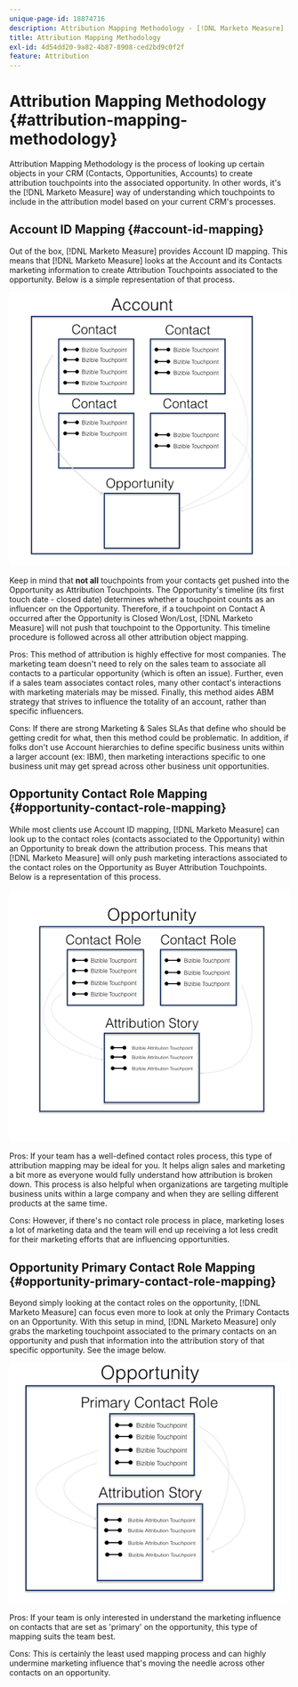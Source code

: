 ```yaml
---
unique-page-id: 18874716
description: Attribution Mapping Methodology - [!DNL Marketo Measure]
title: Attribution Mapping Methodology
exl-id: 4d54dd20-9a82-4b87-8908-ced2bd9c0f2f
feature: Attribution
---
```

# Attribution Mapping Methodology {#attribution-mapping-methodology}

Attribution Mapping Methodology is the process of looking up certain objects in your CRM (Contacts, Opportunities, Accounts) to create attribution touchpoints into the associated opportunity. In other words, it's the [!DNL Marketo Measure] way of understanding which touchpoints to include in the attribution model based on your current CRM's processes.

## Account ID Mapping {#account-id-mapping}

Out of the box, [!DNL Marketo Measure] provides Account ID mapping. This means that [!DNL Marketo Measure] looks at the Account and its Contacts marketing information to create Attribution Touchpoints associated to the opportunity. Below is a simple representation of that process.

![](assets/1-1.png)

Keep in mind that **not all** touchpoints from your contacts get pushed into the Opportunity as Attribution Touchpoints. The Opportunity's timeline (its first touch date - closed date) determines whether a touchpoint counts as an influencer on the Opportunity. Therefore, if a touchpoint on Contact A occurred after the Opportunity is Closed Won/Lost, [!DNL Marketo Measure] will not push that touchpoint to the Opportunity. This timeline procedure is followed across all other attribution object mapping.

Pros: This method of attribution is highly effective for most companies. The marketing team doesn't need to rely on the sales team to associate all contacts to a particular opportunity (which is often an issue). Further, even if a sales team associates contact roles, many other contact's interactions with marketing materials may be missed. Finally, this method aides ABM strategy that strives to influence the totality of an account, rather than specific influencers.

Cons: If there are strong Marketing & Sales SLAs that define who should be getting credit for what, then this method could be problematic. In addition, if folks don't use Account hierarchies to define specific business units within a larger account (ex: IBM), then marketing interactions specific to one business unit may get spread across other business unit opportunities.

## Opportunity Contact Role Mapping {#opportunity-contact-role-mapping}

While most clients use Account ID mapping, [!DNL Marketo Measure] can look up to the contact roles (contacts associated to the Opportunity) within an Opportunity to break down the attribution process. This means that [!DNL Marketo Measure] will only push marketing interactions associated to the contact roles on the Opportunity as Buyer Attribution Touchpoints. Below is a representation of this process.

![](assets/2-1.png)

Pros: If your team has a well-defined contact roles process, this type of attribution mapping may be ideal for you. It helps align sales and marketing a bit more as everyone would fully understand how attribution is broken down. This process is also helpful when organizations are targeting multiple business units within a large company and when they are selling different products at the same time.

Cons: However, if there's no contact role process in place, marketing loses a lot of marketing data and the team will end up receiving a lot less credit for their marketing efforts that are influencing opportunities.

## Opportunity Primary Contact Role Mapping {#opportunity-primary-contact-role-mapping}

Beyond simply looking at the contact roles on the opportunity, [!DNL Marketo Measure] can focus even more to look at only the Primary Contacts on an Opportunity. With this setup in mind, [!DNL Marketo Measure] only grabs the marketing touchpoint associated to the primary contacts on an opportunity and push that information into the attribution story of that specific opportunity. See the image below.

![](assets/3.png)

Pros: If your team is only interested in understand the marketing influence on contacts that are set as 'primary' on the opportunity, this type of mapping suits the team best.

Cons: This is certainly the least used mapping process and can highly undermine marketing influence that's moving the needle across other contacts on an opportunity.
